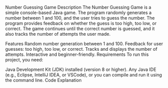 Number Guessing Game
Description
The Number Guessing Game is a simple console-based Java game. The program randomly generates a number between 1 and 100, and the user tries to guess the number. The program provides feedback on whether the guess is too high, too low, or correct. The game continues until the correct number is guessed, and it also tracks the number of attempts the user made.

Features
Random number generation between 1 and 100.
Feedback for user guesses: too high, too low, or correct.
Tracks and displays the number of attempts.
Interactive and beginner-friendly.
Requirements
To run this project, you need:

Java Development Kit (JDK) installed (version 8 or higher).
Any Java IDE (e.g., Eclipse, IntelliJ IDEA, or VSCode), or you can compile and run it using the command line.
Code Explanation
